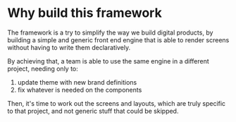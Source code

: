 # Why build this framework

The framework is a try to simplify the way we build digital products, by building a simple and generic front end engine that is able to render screens without having to write them declaratively.

By achieving that, a team is able to use the same engine in a different project, needing only to:

1. update theme with new brand definitions
2. fix whatever is needed on the components

Then, it's time to work out the screens and layouts, which are truly specific to that project, and not generic stuff that could be skipped.
